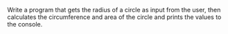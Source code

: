 Write a program that gets the radius of a circle as input from the user, then calculates the circumference and area of the circle and prints the values to the console.
